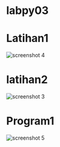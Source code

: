 # labpy03

# Latihan1
![screenshot 4](https://user-images.githubusercontent.com/46735790/53014460-1fc2e980-347b-11e9-9d85-65a56148cde6.png)

# latihan2
![screenshot 3](https://user-images.githubusercontent.com/46735790/53014456-1df92600-347b-11e9-9e98-8f82ccc3f761.png)


# Program1
![screenshot 5](https://user-images.githubusercontent.com/46735790/53014467-27828e00-347b-11e9-831d-dace680348c1.png)

